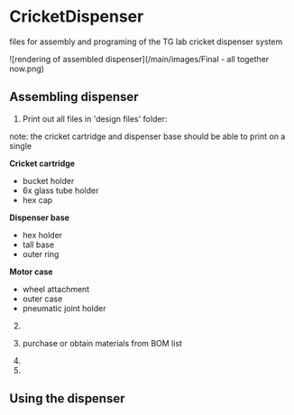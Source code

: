 # CricketDispenser
files for assembly and programing of the TG lab cricket dispenser system

![rendering of assembled dispenser](/main/images/Final - all together now.png)



## Assembling dispenser
1. Print out all files in 'design files' folder:

note: the cricket cartridge and dispenser base should be able to print on a single  



**Cricket cartridge**
   - bucket holder
   - 6x glass tube holder
   - hex cap

**Dispenser base**
  - hex holder
  - tall base
  - outer ring

 **Motor case**
   - wheel attachment
   - outer case
   - pneumatic joint holder

2. 
3. purchase or obtain materials from BOM list

4. 
5. 
   
## Using the dispenser
